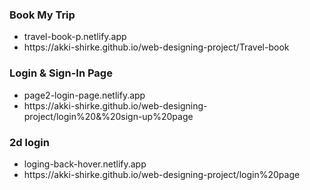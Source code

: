 <div>
  <h3>Book My Trip</h3>
  <ul>
  <li>travel-book-p.netlify.app</li>
  <li>https://akki-shirke.github.io/web-designing-project/Travel-book</li>
</ul>
</div>

<div>
  <h3>Login & Sign-In Page</h3>
  <ul>
  <li>page2-login-page.netlify.app</li>
  <li>https://akki-shirke.github.io/web-designing-project/login%20&%20sign-up%20page</li>
</ul>
</div>

<div>
  <h3>2d login</h3>
  <ul>
  <li>loging-back-hover.netlify.app<br></li>
  <li>https://akki-shirke.github.io/web-designing-project/login%20page<br></li>
</ul>
</div>




